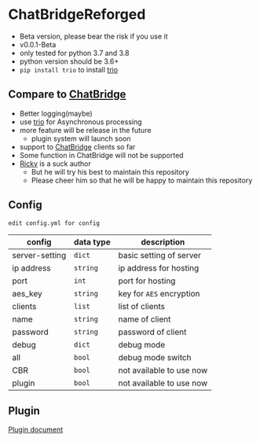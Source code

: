 # ChatBridgeReforged

- Beta version, please bear the risk if you use it
- v0.0.1-Beta
- only tested for python 3.7 and 3.8
- python version should be 3.6+
- `pip install trio` to install [trio](https://trio.readthedocs.io/)

## Compare to [ChatBridge](https://github.com/TISUnion/ChatBridge)

- Better logging(maybe)
- use [trio](https://trio.readthedocs.io/) for Asynchronous processing
- more feature will be release in the future
  - plugin system will launch soon
- support to [ChatBridge](https://github.com/TISUnion/ChatBridge) clients so far
- Some function in ChatBridge will not be supported
- [Ricky](https://github.com/rickyhoho) is a suck author
  - But he will try his best to maintain this repository
  - Please cheer him so that he will be happy to maintain this repository

## Config

`edit config.yml for config`

| config | data type | description |
|----|----|----|
| server-setting | `dict` | basic setting of server |
| ip address | `string`| ip address for hosting |
| port | `int` | port for hosting |
| aes_key | `string` | key for `AES` encryption |
| clients | `list` | list of clients |
| name | `string` | name of client |
| password | `string`| password of client |
| debug | `dict` | debug mode |
| all | `bool` | debug mode switch |
| CBR | `bool` | not available to use now |
| plugin | `bool` | not available to use now |

## Plugin

[Plugin document](https://github.com/rickyhoho/ChatBridgeReforged/tree/master/doc/plugin.md)